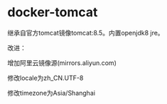 # docker-tomcat

继承自官方tomcat镜像tomcat:8.5。内置openjdk8 jre。

改进：

增加阿里云镜像源(mirrors.aliyun.com)

修改locale为zh_CN.UTF-8

修改timezone为Asia/Shanghai
